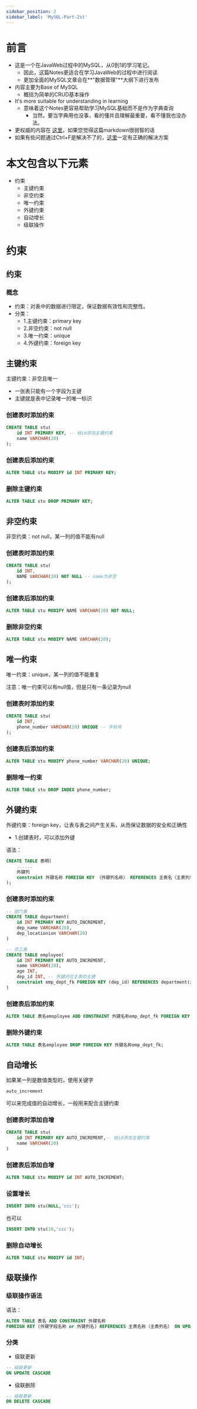 ```yaml
---
sidebar_position: 2
sidebar_label: 'MySQL-Part-2st'
---
```


# 前言

- 这是一个在JavaWeb过程中的MySQL，从0到1的学习笔记。
  - 因此，这篇Notes更适合在学习JavaWeb的过程中进行阅读
  - 更加全面的MySQL文章会在**"数据管理"**大纲下进行发布
- 内容主要为Base of MySQL
  - 概括为简单的CRUD基本操作
- It's more suitable for understanding in learning
  - 意味着这个Notes更容易帮助学习MySQL基础而不是作为字典查询
    - 当然，要当字典用也没事，看的懂并且理解最重要，看不懂我也没办法。
- 更权威的内容在 [这里](https://dev.mysql.com/doc/)，如果您觉得这篇markdown很弱智的话
- 如果有些问题通过Ctrl+F是解决不了的，[这里](https://www.google.com)一定有正确的解决方案

# 本文包含以下元素

- 约束
  - 主键约束
  - 非空约束
  - 唯一约束
  - 外键约束
  - 自动增长
  - 级联操作

# 约束

## 约束

### 概念

- 约束：对表中的数据进行限定，保证数据有效性和完整性。
- 分类：
  - 1.主键约束：primary key
  - 2.非空约束：not null
  - 3.唯一约束：unique
  - 4.外键约束：foreign key

## 主键约束

主键约束：非空且唯一

- 一张表只能有一个字段为主键
- 主键就是表中记录唯一的唯一标识

### 创建表时添加约束

```sql
CREATE TABLE stu(
	id INT PRIMARY KEY, -- 给id添加主键约束
	name VARCHAR(20)
);
```

### 创建表后添加约束

```sql
ALTER TABLE stu MODIFY id INT PRIMARY KEY;
```

### 删除主键约束

```SQL
ALTER TABLE stu DROP PRIMARY KEY;
```

## 非空约束

非空约束：not null，某一列的值不能有null

### 创建表时添加约束

```sql
CREATE TABLE stu(
	id INT,
	NAME VARCHAR(20) NOT NULL -- name为非空
);
```

### 创建表后添加约束

```sql
ALTER TABLE stu MODIFY NAME VARCHAR(20) NOT NULL;
```

### 删除非空约束

```sql
ALTER TABLE stu MODIFY NAME VARCHAR(20);
```

## 唯一约束

唯一约束：unique，某一列的值不能重复

注意：唯一约束可以有null值，但是只有一条记录为null

### 创建表时添加约束

```sql
CREATE TABLE stu(
	id INT,
	phone_number VARCHAR(20) UNIQUE -- 手机号
);
```

### 创建表后添加约束

```sql
ALTER TABLE stu MODIFY phone_number VARCHAR(20) UNIQUE;
```

### 删除唯一约束

```sql
ALTER TABLE stu DROP INDEX phone_number;
```

## 外键约束

外键约束：foreign key，让表与表之间产生关系，从而保证数据的安全和正确性

- 1.创建表时，可以添加外键

语法：

```sql
CREATE TABLE 表明(
	......
    外键列
    constraint 外键名称 FOREIGN KEY （外键列名称） REFERENCES 主表名（主表列名）
);
```

### 创建表时添加约束

```sql
-- 部门表
CREATE TABLE department(
	id INT PRIMARY KEY AUTO_INCREMENT,
    dep_name VARCHAR(20),
    dep_locationion VARCHAR(20)
)

-- 员工表
CREATE TABLE employee(
	id INT PRIMARY KEY AUTO_INCREMENT,
    name VARCHAR(20),
    age INT,
    dep_id INT, -- 外键对应主表的主键
    constraint emp_dept_fk FOREIGN KEY (dep_id) REFERENCES department(id)
)
```

### 创建表后添加约束

```sql
ALTER TABLE 表名emoployee ADD CONSTRAINT 外键名称emp_dept_fk FOREIGN KEY (外键列名称dep_id) REFERENCES 主表名（主表列名）department(id);
```

### 删除外键约束

```sql
ALTER TABLE 表名employee DROP FOREIGN KEY 外键名称emp_dept_fk;
```



## 自动增长

如果某一列是数值类型的，使用关键字

```sql
auto_increment 
```

可以来完成值的自动增长，一般用来配合主键约束

### 创建表时添加自增

```sql
CREATE TABLE stu(
	id INT PRIMARY KEY AUTO_INCREMENT,-- 给id添加主键约束
	name VARCHAR(20)
)
```

### 创建表后添加自增

```sql
ALTER TABLE stu MODIFY id INT AUTO_INCREMENT;
```

### 设置增长

```sql
INSERT INTO stu(NULL,'ccc');
```

也可以

```sql
INSERT INTO stu(10,'ccc');
```

### 删除自动增长

```sql
ALTER TABLE stu MODIFY id INT;
```

##  级联操作

### 级联操作语法

语法：

```sql
ALTER TABLE 表名 ADD CONSTRAINT 外键名称
FOREIGN KEY (外键字段名称 or 外键列名) REFERENCES 主表名称（主表列名） ON UPDATE CASCADE ON DELETE CASCADE;
```

### 分类

- 级联更新

```sql
-- 级联更新
ON UPDATE CASCADE
```

- 级联删除

```sql
-- 级联更新
ON DELETE CASCADE
```
